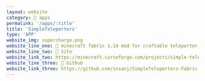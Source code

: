 ```yaml
---
layout: website
category: 🏬 apps
permalink: '/apps/:title'
title: 'SimpleTeleporters'
type: 'APP'
website_img: supercharge.png
website_line_one: 💐 minecraft fabric 1.14 mod for craftable teleporter blocks. updated from early snapshot to 19w12b, including signficant API changes. over 560 downloads on the forked version as of April 25, 2019.
website_line_two: 🚀 Site
website_link_two: https://minecraft.curseforge.com/projects/simple-teleporters
website_line_three: 👾 Github
website_link_three: https://github.com/insanj/SimpleTeleporters-Fabric
---
```

